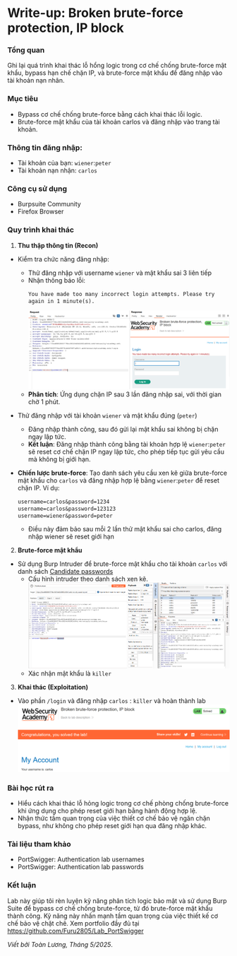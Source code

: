 # Write-up: Broken brute-force protection, IP block

### Tổng quan
Ghi lại quá trình khai thác lỗ hổng logic trong cơ chế chống brute-force mật khẩu, bypass hạn chế chặn IP, và brute-force mật khẩu để đăng nhập vào tài khoản nạn nhân.

### Mục tiêu
- Bypass cơ chế chống brute-force bằng cách khai thác lỗi logic.
- Brute-force mật khẩu của tài khoản carlos và đăng nhập vào trang tài khoản.

### Thông tin đăng nhập:
- Tài khoản của bạn: `wiener`:`peter`
- Tài khoản nạn nhận: `carlos`

### Công cụ sử dụng
- Burpsuite Community
- Firefox Browser

### Quy trình khai thác
1. **Thu thập thông tin (Recon)**
- Kiểm tra chức năng đăng nhập:
    - Thử đăng nhập với username `wiener` và mật khẩu sai 3 liên tiếp
    - Nhận thông báo lỗi:
      ```
      You have made too many incorrect login attempts. Please try again in 1 minute(s).
      ```
        ![limit](./images/incorrect.png) 
    - **Phân tích**: Ứng dụng chặn IP sau 3 lần đăng nhập sai, với thời gian chờ 1 phút.

- Thử đăng nhập với tài khoản `wiener` và mật khẩu đúng (`peter`) 
    - Đăng nhập thành công, sau đó gửi lại mật khẩu sai không bị chặn ngay lập tức. 
    - **Kết luận**: Đăng nhập thành công bằng tài khoản hợp lệ `wiener`:`peter` sẽ reset cơ chế chặn IP ngay lập tức, cho phép tiếp tục gửi yêu cầu mà không bị giới hạn. 

- **Chiến lược brute-force**: Tạo danh sách yêu cầu xen kẽ giữa brute-force mật khẩu cho `carlos` và đăng nhập hợp lệ bằng `wiener`:`peter` để reset chặn IP. Ví dụ:
    ```
    username=carlos&password=1234
    username=carlos&password=123123
    username=wiener&password=peter
    ```
    - Điều này đảm bảo sau mỗi 2 lần thử mật khẩu sai cho carlos, đăng nhập wiener sẽ reset giới hạn

2. **Brute-force mật khẩu**
- Sử dụng Burp Intruder để brute-force mật khẩu cho tài khoản `carlos` với danh sách [Candidate passwords](https://portswigger.net/web-security/authentication/auth-lab-passwords)
    - Cấu hình intruder theo danh sách xen kẽ.
    ![mật khẩu](./images/brute-force.png)
    - Xác nhận mật khẩu là `killer`

3. **Khai thác (Exploitation)**
- Vào phần `/login` và đăng nhập `carlos` : `killer` và hoàn thành lab
    ![vào](./images/login_success.png)

### Bài học rút ra
- Hiểu cách khai thác lỗ hỏng logic trong cơ chế phòng chống brute-force khi ứng dụng cho phép reset giới hạn bằng hành động hợp lệ.
- Nhận thức tầm quan trọng của việc thiết cơ chế bảo vệ ngăn chặn bypass, như không cho phép reset giới hạn qua đăng nhập khác.

### Tài liệu tham khảo
- PortSwigger: Authentication lab usernames
- PortSwigger: Authentication lab passwords

### Kết luận
Lab này giúp tôi rèn luyện kỹ năng phân tích logic bảo mật và sử dụng Burp Suite để bypass cơ chế chống brute-force, từ đó brute-force mật khẩu thành công. Kỹ năng này nhấn mạnh tầm quan trọng của việc thiết kế cơ chế bảo vệ chặt chẽ. Xem portfolio đầy đủ tại https://github.com/Furu2805/Lab_PortSwigger 

*Viết bởi Toàn Lương, Tháng 5/2025*.
